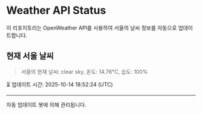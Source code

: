 
# Weather API Status

이 리포지토리는 OpenWeather API를 사용하여 서울의 날씨 정보를 자동으로 업데이트합니다.

## 현재 서울 날씨
> 서울의 현재 날씨: clear sky, 온도: 14.76°C, 습도: 100%

⏳ 업데이트 시간: 2025-10-14 18:52:24 (UTC)

---
자동 업데이트 봇에 의해 관리됩니다.
